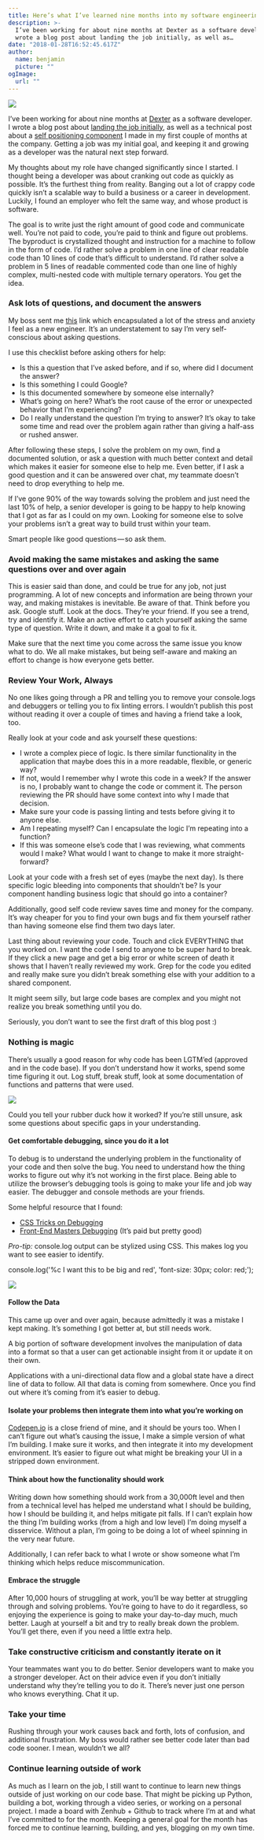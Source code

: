 ```yaml
---
title: Here’s what I’ve learned nine months into my software engineering job
description: >-
  I’ve been working for about nine months at Dexter as a software developer. I
  wrote a blog post about landing the job initially, as well as…
date: "2018-01-28T16:52:45.617Z"
author:
  name: benjamin
  picture: ""
ogImage:
  url: ""
---
```


![](/Users/benjaminschachter/Downloads/medium-export-53ea0a62798a34a070e02ba6c20fabcaa79f4d6071252b2620cbac428dd8bde9/posts/md_1652096354662/img/1__1NQVuCFgkbmUE0lWNI__dnw.jpeg)

I’ve been working for about nine months at [Dexter](https://medium.com/u/10e7d71b6655) as a software developer. I wrote a blog post about [landing the job initially](https://medium.freecodecamp.org/how-i-got-my-first-dev-job-and-what-im-going-to-do-next-4837b1e9c89c), as well as a technical post about a [self positioning component](https://hackernoon.com/self-positioning-react-components-7e5d99e9349f) I made in my first couple of months at the company. Getting a job was my initial goal, and keeping it and growing as a developer was the natural next step forward.

My thoughts about my role have changed significantly since I started. I thought being a developer was about cranking out code as quickly as possible. It’s the furthest thing from reality. Banging out a lot of crappy code quickly isn’t a scalable way to build a business or a career in development. Luckily, I found an employer who felt the same way, and whose product is software.

The goal is to write just the right amount of good code and communicate well. You’re not paid to code, you’re paid to think and figure out problems. The byproduct is crystallized thought and instruction for a machine to follow in the form of code. I’d rather solve a problem in one line of clear readable code than 10 lines of code that’s difficult to understand. I’d rather solve a problem in 5 lines of readable commented code than one line of highly complex, multi-nested code with multiple ternary operators. You get the idea.

### Ask lots of questions, and document the answers

My boss sent me [this](https://dev.to/andrewsmith1996/do-you-ever-get-frustrated-with-your-junior-developers-b84) link which encapsulated a lot of the stress and anxiety I feel as a new engineer. It’s an understatement to say I’m very self-conscious about asking questions.

I use this checklist before asking others for help:

- Is this a question that I’ve asked before, and if so, where did I document the answer?
- Is this something I could Google?
- Is this documented somewhere by someone else internally?
- What’s going on here? What’s the root cause of the error or unexpected behavior that I’m experiencing?
- Do I really understand the question I’m trying to answer? It’s okay to take some time and read over the problem again rather than giving a half-ass or rushed answer.

After following these steps, I solve the problem on my own, find a documented solution, or ask a question with much better context and detail which makes it easier for someone else to help me. Even better, if I ask a good question and it can be answered over chat, my teammate doesn’t need to drop everything to help me.

If I’ve gone 90% of the way towards solving the problem and just need the last 10% of help, a senior developer is going to be happy to help knowing that I got as far as I could on my own. Looking for someone else to solve your problems isn’t a great way to build trust within your team.

Smart people like good questions — so ask them.

### Avoid making the same mistakes and asking the same questions over and over again

This is easier said than done, and could be true for any job, not just programming. A lot of new concepts and information are being thrown your way, and making mistakes is inevitable. Be aware of that. Think before you ask. Google stuff. Look at the docs. They’re your friend. If you see a trend, try and identify it. Make an active effort to catch yourself asking the same type of question. Write it down, and make it a goal to fix it.

Make sure that the next time you come across the same issue you know what to do. We all make mistakes, but being self-aware and making an effort to change is how everyone gets better.

### Review Your Work, Always

No one likes going through a PR and telling you to remove your console.logs and debuggers or telling you to fix linting errors. I wouldn’t publish this post without reading it over a couple of times and having a friend take a look, too.

Really look at your code and ask yourself these questions:

- I wrote a complex piece of logic. Is there similar functionality in the application that maybe does this in a more readable, flexible, or generic way?
- If not, would I remember why I wrote this code in a week? If the answer is no, I probably want to change the code or comment it. The person reviewing the PR should have some context into why I made that decision.
- Make sure your code is passing linting and tests before giving it to anyone else.
- Am I repeating myself? Can I encapsulate the logic I’m repeating into a function?
- If this was someone else’s code that I was reviewing, what comments would I make? What would I want to change to make it more straight-forward?

Look at your code with a fresh set of eyes (maybe the next day). Is there specific logic bleeding into components that shouldn’t be? Is your component handling business logic that should go into a container?

Additionally, good self code review saves time and money for the company. It’s way cheaper for you to find your own bugs and fix them yourself rather than having someone else find them two days later.

Last thing about reviewing your code. Touch and click EVERYTHING that you worked on. I want the code I send to anyone to be super hard to break. If they click a new page and get a big error or white screen of death it shows that I haven’t really reviewed my work. Grep for the code you edited and really make sure you didn’t break something else with your addition to a shared component.

It might seem silly, but large code bases are complex and you might not realize you break something until you do.

Seriously, you don’t want to see the first draft of this blog post :)

### Nothing is magic

There’s usually a good reason for why code has been LGTM’ed (approved and in the code base). If you don’t understand how it works, spend some time figuring it out. Log stuff, break stuff, look at some documentation of functions and patterns that were used.

![](/Users/benjaminschachter/Downloads/medium-export-53ea0a62798a34a070e02ba6c20fabcaa79f4d6071252b2620cbac428dd8bde9/posts/md_1652096354662/img/1__0aWphq93q6n__iagD06Yizg.jpeg)

Could you tell your rubber duck how it worked? If you’re still unsure, ask some questions about specific gaps in your understanding.

#### Get comfortable debugging, since you do it a lot

To debug is to understand the underlying problem in the functionality of your code and then solve the bug. You need to understand how the thing works to figure out why it’s not working in the first place. Being able to utilize the browser’s debugging tools is going to make your life and job way easier. The debugger and console methods are your friends.

Some helpful resource that I found:

- [CSS Tricks on Debugging](https://css-tricks.com/debugging-tips-tricks/)
- [Front-End Masters Debugging](https://frontendmasters.com/courses/debugging-javascript/) (It’s paid but pretty good)

_Pro-tip:_ console.log output can be stylized using CSS. This makes log you want to see easier to identify.

console.log('%c I want this to be big and red', 'font-size: 30px; color: red;');

![](/Users/benjaminschachter/Downloads/medium-export-53ea0a62798a34a070e02ba6c20fabcaa79f4d6071252b2620cbac428dd8bde9/posts/md_1652096354662/img/1__b2xJzCNke1kuLiSzmHyXGQ.png)

#### Follow the Data

This came up over and over again, because admittedly it was a mistake I kept making. It’s something I got better at, but still needs work.

A big portion of software development involves the manipulation of data into a format so that a user can get actionable insight from it or update it on their own.

Applications with a uni-directional data flow and a global state have a direct line of data to follow. All that data is coming from somewhere. Once you find out where it’s coming from it’s easier to debug.

#### Isolate your problems then integrate them into what you’re working on

[Codepen.io](http://codepen.io) is a close friend of mine, and it should be yours too. When I can’t figure out what’s causing the issue, I make a simple version of what I’m building. I make sure it works, and then integrate it into my development environment. It’s easier to figure out what might be breaking your UI in a stripped down environment.

#### Think about how the functionality should work

Writing down how something should work from a 30,000ft level and then from a technical level has helped me understand what I should be building, how I should be building it, and helps mitigate pit falls. If I can’t explain how the thing I’m building works (from a high and low level) I’m doing myself a disservice. Without a plan, I’m going to be doing a lot of wheel spinning in the very near future.

Additionally, I can refer back to what I wrote or show someone what I’m thinking which helps reduce miscommunication.

#### Embrace the struggle

After 10,000 hours of struggling at work, you’ll be way better at struggling through and solving problems. You’re going to have to do it regardless, so enjoying the experience is going to make your day-to-day much, much better. Laugh at yourself a bit and try to really break down the problem. You’ll get there, even if you need a little extra help.

### Take constructive criticism and constantly iterate on it

Your teammates want you to do better. Senior developers want to make you a stronger developer. Act on their advice even if you don’t initially understand why they’re telling you to do it. There’s never just one person who knows everything. Chat it up.

### Take your time

Rushing through your work causes back and forth, lots of confusion, and additional frustration. My boss would rather see better code later than bad code sooner. I mean, wouldn’t we all?

### Continue learning outside of work

As much as I learn on the job, I still want to continue to learn new things outside of just working on our code base. That might be picking up Python, building a bot, working through a video series, or working on a personal project. I made a board with Zenhub + Github to track where I’m at and what I’ve committed to for the month. Keeping a general goal for the month has forced me to continue learning, building, and yes, blogging on my own time.
